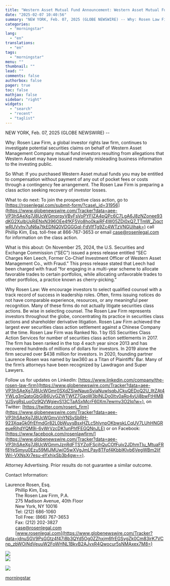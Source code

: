 ```yaml
---
title: "Western Asset Mutual Fund Announcement: Western Asset Mutual Fund Investors That Suffered Losses Are Encouraged to Contact The Rosen Law Firm About Ongoing Investigation into the Company – LAOIX, WATFX, WACPX"
date: "2025-02-07 10:40:56"
summary: "NEW YORK, Feb. 07, 2025 (GLOBE NEWSWIRE) -- Why: Rosen Law Firm, a global investor rights law firm, continues to investigate potential securities claims on behalf of Western Asset Management Company mutual fund investors resulting from allegations that Western Asset may have issued materially misleading business information to the investing..."
categories:
  - "morningstar"
lang:
  - "en"
translations:
  - "en"
tags:
  - "morningstar"
menu: ""
thumbnail: ""
lead: ""
comments: false
authorbox: false
pager: true
toc: false
mathjax: false
sidebar: "right"
widgets:
  - "search"
  - "recent"
  - "taglist"
---
```


NEW YORK, Feb. 07, 2025 (GLOBE NEWSWIRE) --

Why: Rosen Law Firm, a global investor rights law firm, continues to investigate potential securities claims on behalf of Western Asset Management Company mutual fund investors resulting from allegations that Western Asset may have issued materially misleading business information to the investing public.

So What: If you purchased Western Asset mutual funds you may be entitled to compensation without payment of any out of pocket fees or costs through a contingency fee arrangement. The Rosen Law Firm is preparing a class action seeking recovery of investor losses.

What to do next: To join the prospective class action, go to [https://rosenlegal.com/submit-form/?case\_id=31956](https://www.globenewswire.com/Tracker?data=aee-VP3hSAeXg7J8UcWGmqrpyVByFsVoPYFIZA4pQPc6C7LgA6J8zNZonee93dKG2XuIbUsRjENxN396OEe4fKF5Vo8ho0kajRF4W05ZDi0xQ7_TTmW_ZjqctwRUVvhv7uN6a7tkEDNQ0VDGGGql-FdVlfTg9Zc4WTzVNGUjhak=) call Phillip Kim, Esq. toll-free at 866-767-3653 or email [case@rosenlegal.com](https://www.globenewswire.com/Tracker?data=ZfjGBXmqbyV1JEu4LREL0I8-YDOifu8QVu3M60NHjfD4II64dXC_cQnnF49ZQtWJ26E8-Zcgd8pwDGTOXcFm7klrbhZ7DW9a6chIuTVIWQA=) for information on the class action.

What is this about: On November 25, 2024, the U.S. Securities and Exchange Commission (“SEC”) issued a press release entitled “SEC Charges Ken Leech, Former Co-Chief Investment Officer of Western Asset Management Co., with Fraud.” This press release stated that Leech had been charged with fraud “for engaging in a multi-year scheme to allocate favorable trades to certain portfolios, while allocating unfavorable trades to other portfolios, a practice known as cherry-picking.”

Why Rosen Law: We encourage investors to select qualified counsel with a track record of success in leadership roles. Often, firms issuing notices do not have comparable experience, resources, or any meaningful peer recognition. Many of these firms do not actually litigate securities class actions. Be wise in selecting counsel. The Rosen Law Firm represents investors throughout the globe, concentrating its practice in securities class actions and shareholder derivative litigation. Rosen Law Firm achieved the largest ever securities class action settlement against a Chinese Company at the time. Rosen Law Firm was Ranked No. 1 by ISS Securities Class Action Services for number of securities class action settlements in 2017. The firm has been ranked in the top 4 each year since 2013 and has recovered hundreds of millions of dollars for investors. In 2019 alone the firm secured over $438 million for investors. In 2020, founding partner Laurence Rosen was named by law360 as a Titan of Plaintiffs’ Bar. Many of the firm’s attorneys have been recognized by Lawdragon and Super Lawyers.

Follow us for updates on LinkedIn: [https://www.linkedin.com/company/the-rosen-law-firm](https://www.globenewswire.com/Tracker?data=aee-VP3hSAeXg7J8UcWGmr0SXdZSiwNaupSyjaNuwIsqbJCkuQEDoQ2U_lItZAt4YWLg3nQatoGbGiB6UyGZWTWfZ7GaoW3bINLDo0ltv0aRo4yUj8bwFtHIMBVJSygRsLuoOz9QVWgievS13CTaASxMcrF60Xm7ewmy3O2Iq1w=), on Twitter: [https://twitter.com/rosen\_firm](https://www.globenewswire.com/Tracker?data=aee-VP3hSAeXg7J8UcWGmvVnYNSySbRH-923XqaGk0frEfmdGr82L0bWuysBsxHZLc5hlvnpOKbwskLCqUV7LUhHNGReueRjhdYQM9i-6yWrVzcDK1unPhfFEGQNnJLE) or on Facebook: [https://www.facebook.com/rosenlawfirm/](https://www.globenewswire.com/Tracker?data=aee-VP3hSAeXg7J8UcWGmmJznRdFTSYZolFScjhQuCOfFujv2JDhmTIu_MtuaFRf8YeSimyu0Ezu59MlJMUwiO5wXVgJmLPay8TFpf4KbbIKlvb6VegWBm2lifWri-VXNsXr7esu-eYxhjxSb3b4gw==).

Attorney Advertising. Prior results do not guarantee a similar outcome.

Contact Information:

Laurence Rosen, Esq.  
        Phillip Kim, Esq.  
        The Rosen Law Firm, P.A.  
        275 Madison Avenue, 40th Floor  
        New York, NY 10016  
        Tel: (212) 686-1060  
        Toll Free: (866) 767-3653  
        Fax: (212) 202-3827  
        [case@rosenlegal.com](https://www.globenewswire.com/Tracker?data=ZfjGBXmqbyV1JEu4LREL0ET5KnKVsxA5YRJtiqsFQAh8oTQMe5P6MYKGsBMX1dfYTug7BnGJ2NrtDr8sN1OzrguDFKQsS6unhBtx2IjOYUI=)  
        [www.rosenlegal.com](https://www.globenewswire.com/Tracker?data=jdnuSGV9PsGGtz4f47i8b3QYd5Og0ZZhxjm6frEGSygZk0Cm83irK7VCnp_zbWOiNdVeuuW2FoWHNL1BkvB2AJvxR4Qwocur5sNMAxex7M8=)

 ![](https://www.globenewswire.com/newsroom/ti?nf=OTM1NDcwNCM2NzQwNDIwIzIwMjA0MTE=)   
 ![](https://ml.globenewswire.com/media/OWRhOTIyMWUtM2RmMi00NmYwLWIzMDEtMTIzZGYzYTJiOWE0LTEwMzE5ODM=/tiny/The-Rosen-Law-Firm-PA.png)

 [![](https://ml.globenewswire.com/media/745335af-3a3a-4fb5-84c0-fdedc9adf092/small/july-30-2021-rosen-logo-jpg.jpg)](https://www.globenewswire.com/NewsRoom/AttachmentNg/745335af-3a3a-4fb5-84c0-fdedc9adf092)

[morningstar](https://www.morningstar.com/news/globe-newswire/9354704/western-asset-mutual-fund-announcement-western-asset-mutual-fund-investors-that-suffered-losses-are-encouraged-to-contact-the-rosen-law-firm-about-ongoing-investigation-into-the-company-laoix-watfx-wacpx)
